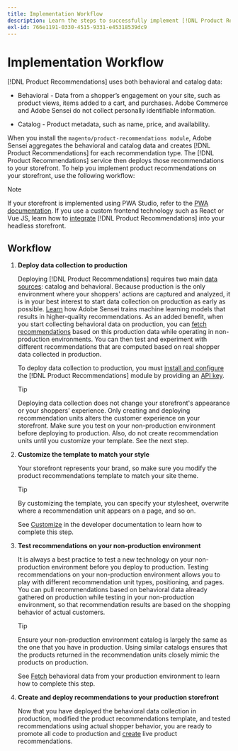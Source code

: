 ```yaml
---
title: Implementation Workflow
description: Learn the steps to successfully implement [!DNL Product Recommendations] on your storefront.
exl-id: 766e1191-0330-4515-9331-e45318539dc9
---
```

# Implementation Workflow

[!DNL Product Recommendations] uses both behavioral and catalog data:

- Behavioral - Data from a shopper’s engagement on your site, such as product views, items added to a cart, and purchases. Adobe Commerce and Adobe Sensei do not collect personally identifiable information.

- Catalog - Product metadata, such as name, price, and availability.

When you install the `magento/product-recommendations module`, Adobe Sensei aggregates the behavioral and catalog data and creates [!DNL Product Recommendations] for each recommendation type. The [!DNL Product Recommendations] service then deploys those recommendations to your storefront. To help you implement product recommendations on your storefront, use the following workflow:

>[!NOTE]
>
> If your storefront is implemented using PWA Studio, refer to the [PWA documentation](https://developer.adobe.com/commerce/pwa-studio/integrations/product-recommendations/). If you use a custom frontend technology such as React or Vue JS, learn how to [integrate](headless.md) [!DNL Product Recommendations] into your headless storefront.

## Workflow

1. **Deploy data collection to production**

   Deploying [!DNL Product Recommendations] requires two main [data sources](type.md): catalog and behavioral. Because production is the only environment where your shoppers' actions are captured and analyzed, it is in your best interest to start data collection on production as early as possible. [Learn](behavioral-data.md) how Adobe Sensei trains machine learning models that results in higher-quality recommendations. As an added benefit, when you start collecting behavioral data on production, you can [fetch recommendations](verify.md) based on this production data while operating in non-production environments. You can then test and experiment with different recommendations that are computed based on real shopper data collected in production.

   To deploy data collection to production, you must [install and configure](install-configure.md) the [!DNL Product Recommendations] module by providing an [API key](https://experienceleague.adobe.com/docs/commerce-merchant-services/user-guides/integration-services/saas.html).

   >[!TIP]
   >
   > Deploying data collection does not change your storefront's appearance or your shoppers' experience. Only creating and deploying recommendation units alters the customer experience on your storefront. Make sure you test on your non-production environment before deploying to production. Also, do not create recommendation units until you customize your template. See the next step.

1. **Customize the template to match your style**

   Your storefront represents your brand, so make sure you modify the product recommendations template to match your site theme.

   >[!TIP]
   >
   > By customizing the template, you can specify your stylesheet, overwrite where a recommendation unit appears on a page, and so on.

   See [Customize](https://experienceleague.adobe.com/docs/commerce-merchant-services/product-recommendations/developer/customize.html) in the developer documentation to learn how to complete this step.

1. **Test recommendations on your non-production environment**

   It is always a best practice to test a new technology on your non-production environment before you deploy to production. Testing recommendations on your non-production environment allows you to play with different recommendation unit types, positioning, and pages. You can pull recommendations based on behavioral data already gathered on production while testing in your non-production environment, so that recommendation results are based on the shopping behavior of actual customers.

   >[!TIP]
   >
   > Ensure your non-production environment catalog is largely the same as the one that you have in production. Using similar catalogs ensures that the products returned in the recommendation units closely mimic the products on production.

   See [Fetch](staging-environment.md) behavioral data from your production environment to learn how to complete this step.

1. **Create and deploy recommendations to your production storefront**

   Now that you have deployed the behavioral data collection in production, modified the product recommendations template, and tested recommendations using actual shopper behavior, you are ready to promote all code to production and [create](create.md) live product recommendations.
